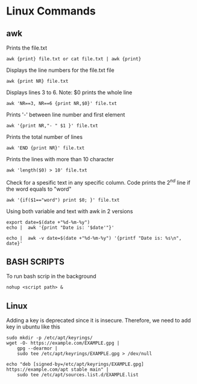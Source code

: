 # Linux Commands

## awk

Prints the file.txt
~~~~
awk {print} file.txt or cat file.txt | awk {print}
~~~~
Displays the line numbers for the file.txt file
~~~~
awk {print NR} file.txt
~~~~
Displays lines 3 to 6. Note: $0 prints the whole line
~~~~
awk 'NR==3, NR==6 {print NR,$0}' file.txt
~~~~
Prints '-' between line number and first element
~~~~
awk '{print NR,"- " $1 }' file.txt
~~~~
Prints the total number of lines
~~~~
awk 'END {print NR}' file.txt
~~~~
Prints the lines with more than 10 character
~~~~
awk 'length($0) > 10' file.txt
~~~~
Check for a spesific text in any specific column. Code prints the $2^{nd}$ line if the word equals to "word"
~~~~
awk '{if($1=="word") print $0; }' file.txt
~~~~
Using both variable and text with awk in 2 versions
~~~~
export date=$(date +"%d-%m-%y")
echo |  awk '{print "Date is: '$date'"}'
~~~~
~~~~
echo |  awk -v date=$(date +"%d-%m-%y") '{printf "Date is: %s\n", date}'
~~~~

## BASH SCRIPTS

To run bash scrip in the background 

~~~
nohup <script path> &
~~~

## Linux

Adding a key is deprecated since it is insecure. Therefore, we need to add key in ubuntu like this
~~~
sudo mkdir -p /etc/apt/keyrings/
wget -O- https://example.com/EXAMPLE.gpg |
    gpg --dearmor |
    sudo tee /etc/apt/keyrings/EXAMPLE.gpg > /dev/null

echo "deb [signed-by=/etc/apt/keyrings/EXAMPLE.gpg] https://example.com/apt stable main" |
    sudo tee /etc/apt/sources.list.d/EXAMPLE.list
~~~
